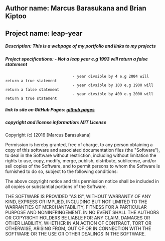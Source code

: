 ## Author name: Marcus Barasukana and Brian Kiptoo 
## Project name: leap-year
##### Description: This is a webpage of my portfolio and links to my projects
##### Project specifications:     - Not a leap year e.g 1993 will return a false statement
                                  - year divsible by 4 e.g 2004 will return a true statement
                                  - year divsible by 100 e.g 1900 will return a false statement
                                  - year divsible by 400 e.g 2000 will return a true statement
                                  

##### link to site on GitHub Pages: [github pages](https://github.com/Makousb/html-folders/tree/gh-pages)
##### copyright and license information: MIT License

Copyright (c) [2016 [Marcus Barasukana]

Permission is hereby granted, free of charge, to any person obtaining a copy
of this software and associated documentation files (the "Software"), to deal
in the Software without restriction, including without limitation the rights
to use, copy, modify, merge, publish, distribute, sublicense, and/or sell
copies of the Software, and to permit persons to whom the Software is
furnished to do so, subject to the following conditions:

The above copyright notice and this permission notice shall be included in all
copies or substantial portions of the Software.

THE SOFTWARE IS PROVIDED "AS IS", WITHOUT WARRANTY OF ANY KIND, EXPRESS OR
IMPLIED, INCLUDING BUT NOT LIMITED TO THE WARRANTIES OF MERCHANTABILITY,
FITNESS FOR A PARTICULAR PURPOSE AND NONINFRINGEMENT. IN NO EVENT SHALL THE
AUTHORS OR COPYRIGHT HOLDERS BE LIABLE FOR ANY CLAIM, DAMAGES OR OTHER
LIABILITY, WHETHER IN AN ACTION OF CONTRACT, TORT OR OTHERWISE, ARISING FROM,
OUT OF OR IN CONNECTION WITH THE SOFTWARE OR THE USE OR OTHER DEALINGS IN THE
SOFTWARE.
